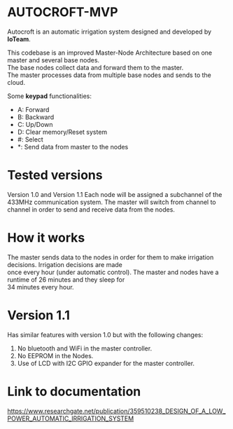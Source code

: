 # AUTOCROFT-MVP

Autocroft is an automatic irrigation system designed and developed by **IoTeam**.

This codebase is an improved Master-Node Architecture based on one master and several base nodes.  
The base nodes collect data and forward them to the master.  
The master processes data from multiple base nodes and sends to the cloud.  

Some **keypad** functionalities:  
- A:  Forward  
- B:  Backward  
- C:  Up/Down  
- D:  Clear memory/Reset system  
- #:  Select 
- *:  Send data from master to the nodes

# Tested versions  
Version 1.0 and Version 1.1 
Each node will be assigned a subchannel of the 433MHz 
communication system. The master will switch from channel to channel in order to send and receive 
data from the nodes.

# How it works  
The master sends data to the nodes in order for them to make irrigation decisions. Irrigation decisions are made  
once every hour (under automatic control). The master and nodes have a runtime of 26 minutes and they sleep for  
34 minutes every hour.  

# Version 1.1  
Has similar features with version 1.0 but with the following changes:  
1. No bluetooth and WiFi in the master controller.  
2. No EEPROM in the Nodes.  
3. Use of LCD with I2C GPIO expander for the master controller.  

# Link to documentation  
https://www.researchgate.net/publication/359510238_DESIGN_OF_A_LOW_POWER_AUTOMATIC_IRRIGATION_SYSTEM  


  
